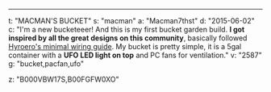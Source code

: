 ---
t: "MACMAN'S BUCKET"
s: "macman"
a: "Macman7thst"
d: "2015-06-02"
c: "I'm a new bucketeeer! And this is my first bucket garden build. <strong>I got inspired by all the great designs on this community</strong>, basically followed <a href='https://www.reddit.com/r/SpaceBuckets/comments/2iztsn/full_build_guide_for_my_cfl_bucket_minimal_wiring/'>Hyroero's minimal wiring guide</a>. My bucket is pretty simple, it is a 5gal container with a <strong>UFO LED light on top</strong> and PC fans for ventilation."
v: "2587"
g: "bucket,pacfan,ufo"

z: "B000VBW17S,B00FGFW0XO"
